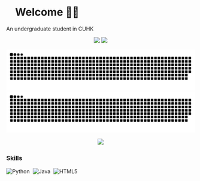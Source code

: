 <div id="toc">
  <ul align="left" style="list-style: none">
    <summary>
      <h1>
        Welcome 👋👋
      </h1>
    </summary>
  </ul>
</div>

 <p align="left">An undergraduate student in CUHK</p>

 <p align="center">
  <img height="160px" src="https://github-readme-stats-sigma-five.vercel.app/api?username=dizzyryan&show_icons=true&count_private=true&include_all_commits=true&theme=dracula" />
  <img height="160px" src="https://github-readme-stats.vercel.app/api/top-langs?username=dizzyryan&theme=react&hide_title=false&layout=compact&langs_count=6&hide_progress=false" />
</p>

<p align="center">
    <img src="https://raw.githubusercontent.com/platane/platane/output/github-contribution-grid-snake-dark.svg#gh-dark-mode-only" />
    <img src="https://raw.githubusercontent.com/platane/platane/output/github-contribution-grid-snake.svg#gh-light-mode-only" />
</p>

<p align="center">
  <img src="https://profile-counter.glitch.me/dizzyryan/count.svg" />
</p>

 **<h3 align="left">Skills</h3>**

<div style="display: flex; flex-wrap: wrap; gap: 4px; justify-content: left;"><img src="https://cdn.jsdelivr.net/gh/devicons/devicon/icons/python/python-plain.svg" height="32" alt="Python" style="margin-right: 4px"> <img src="https://cdn.jsdelivr.net/gh/devicons/devicon/icons/java/java-original.svg" height="32" alt="Java" style="margin-right: 4px"> <img src="https://cdn.jsdelivr.net/gh/devicons/devicon@latest/icons/html5/html5-original-wordmark.svg" height="32" alt="HTML5" style="margin-right: 4px"></div>

